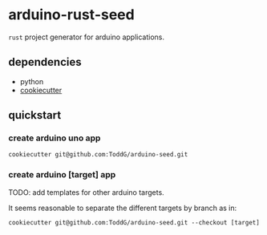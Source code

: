 # arduino-rust-seed
`rust` project generator for arduino applications.

## dependencies

* python
* [cookiecutter](https://cookiecutter.readthedocs.io/)

## quickstart

### create arduino uno app

    cookiecutter git@github.com:ToddG/arduino-seed.git

### create arduino [target] app

TODO: add templates for other arduino targets.

It seems reasonable to separate the different targets by branch as in:
    
    cookiecutter git@github.com:ToddG/arduino-seed.git --checkout [target]


